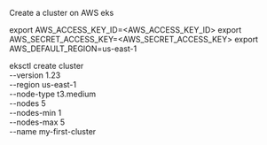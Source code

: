 Create a cluster on AWS eks

export AWS_ACCESS_KEY_ID=<AWS_ACCESS_KEY_ID>
export AWS_SECRET_ACCESS_KEY=<AWS_SECRET_ACCESS_KEY>
export AWS_DEFAULT_REGION=us-east-1

eksctl create cluster \
  --version 1.23 \
  --region us-east-1 \
  --node-type t3.medium \
  --nodes 5 \
  --nodes-min 1 \
  --nodes-max 5 \
  --name my-first-cluster
